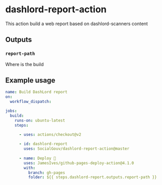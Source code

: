 # dashlord-report-action

This action build a web report based on dashlord-scanners content

## Outputs

### `report-path`

Where is the build

## Example usage

```yml
name: Build DashLord report
on:
  workflow_dispatch:

jobs:
  build:
    runs-on: ubuntu-latest
    steps:

      - uses: actions/checkout@v2
 
      - id: dashlord-report
        uses: SocialGouv/dashlord-report-action@master
          
      - name: Deploy 🚀
        uses: JamesIves/github-pages-deploy-action@4.1.0
        with:
          branch: gh-pages
          folder: ${{ steps.dashlord-report.outputs.report-path }}
```
